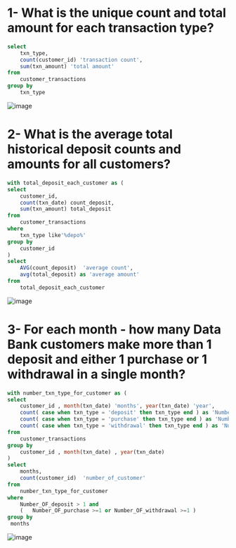 # 1- What is the unique count and total amount for each transaction type?
```SQL
select 
	txn_type,
	count(customer_id) 'transaction count',
	sum(txn_amount) 'total amount'
from 
	customer_transactions
group by
	txn_type
```
![image](https://github.com/mostafa-khairy/8-Week-SQL-Challenge-/assets/87584678/08cdcb88-812f-4b89-afd4-9dd6c3fae139)


# 2- What is the average total historical deposit counts and amounts for all customers?
```sql
with total_deposit_each_customer as (
select 
	customer_id,
	count(txn_date) count_deposit,
	sum(txn_amount) total_deposit
from 
	customer_transactions
where 
	txn_type like'%depo%'
group by
	customer_id
)
select 
	AVG(count_deposit)  'average count',
	avg(total_deposit) as 'average amount'
from 
	total_deposit_each_customer 
```

![image](https://github.com/mostafa-khairy/8-Week-SQL-Challenge-/assets/87584678/dab6774b-5dc0-43d1-a23c-7dc3a5b3b9b4)

# 3- For each month - how many Data Bank customers make more than 1 deposit and either 1 purchase or 1 withdrawal in a single month?
```sql
with number_txn_type_for_customer as (
select
	customer_id , month(txn_date) 'months', year(txn_date) 'year',
	count( case when txn_type = 'deposit' then txn_type end ) as 'Number_OF_deposit',
	count( case when txn_type = 'purchase' then txn_type end ) as 'Number_OF_purchase',
	count( case when txn_type = 'withdrawal' then txn_type end ) as 'Number_OF_withdrawal'
from 
	customer_transactions
group by 
	customer_id , month(txn_date) , year(txn_date)
)
select 
	months,
	count(customer_id)	'number_of_customer'
from 
	number_txn_type_for_customer
where 
	Number_OF_deposit > 1 and
	(	Number_OF_purchase >=1 or Number_OF_withdrawal >=1 )
group by 
 months
```
![image](https://github.com/mostafa-khairy/8-Week-SQL-Challenge-/assets/87584678/4ab82fcf-e31b-40b4-b27c-9db00bc2f006)































































